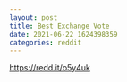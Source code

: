 ```yaml
--- 
layout: post 
title: Best Exchange Vote 
date: 2021-06-22 1624398359 
categories: reddit 
--- 
```

https://redd.it/o5y4uk